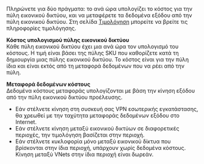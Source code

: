 Πληρώνετε για δύο πράγματα: το ανά ώρα υπολογίζει το κόστος για την πύλη εικονικού δικτύου, και να μεταφέρετε τα δεδομένα εξόδου από την πύλη εικονικού δικτύου. Στη σελίδα [Τιμολόγηση](https://azure.microsoft.com/pricing/details/vpn-gateway) μπορείτε να βρείτε τις πληροφορίες τιμολόγησης.

**Κόστος υπολογισμού πύλης εικονικού δικτύου**<br>Κάθε πύλη εικονικού δικτύου έχει μια ανά ώρα τον υπολογισμό του κόστους. Η τιμή είναι βάσει της πύλης SKU που καθορίζετε κατά τη δημιουργία μιας πύλης εικονικού δικτύου. Το κόστος είναι για την πύλη ίδια και είναι εκτός από τη μεταφορά δεδομένων που να ρέει από την πύλη.

**Μεταφορά δεδομένων κόστους**<br>Δεδομένα κόστους μεταφοράς υπολογίζονται με βάση την κίνηση εξόδου από την πύλη εικονικού δικτύου προέλευσης.

- Εάν στέλνετε κίνηση στη συσκευή σας VPN εσωτερικής εγκατάστασης, θα χρεωθεί με την ταχύτητα μεταφοράς δεδομένων εξόδου στο Internet.
- Εάν στέλνετε κίνηση μεταξύ εικονικού δικτύων σε διαφορετικές περιοχές, την τιμολόγηση βασίζεται στην περιοχή.
- Εάν στέλνετε κυκλοφορία μόνο μεταξύ εικονικού δίκτυα που βρίσκονται στην ίδια περιοχή, υπάρχουν χωρίς δεδομένα κόστους. Κίνηση μεταξύ VNets στην ίδια περιοχή είναι δωρεάν.